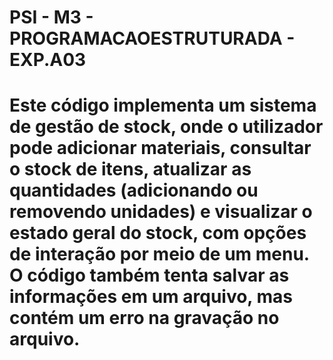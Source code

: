 # PSI - M3 - PROGRAMACAOESTRUTURADA - EXP.A03
<h1>Este código implementa um sistema de gestão de stock, onde o utilizador pode adicionar materiais, consultar o stock de itens, atualizar as quantidades (adicionando ou removendo unidades) e visualizar o estado geral do stock, com opções de interação por meio de um menu. O código também tenta salvar as informações em um arquivo, mas contém um erro na gravação no arquivo. </h1>
